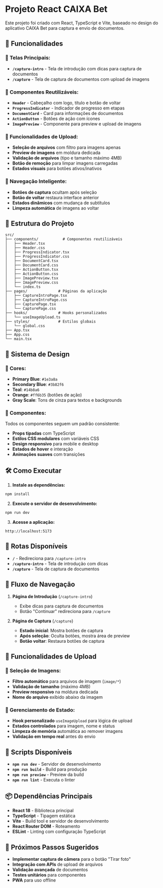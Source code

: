 # Projeto React CAIXA Bet

Este projeto foi criado com React, TypeScript e Vite, baseado no design do aplicativo CAIXA Bet para captura e envio de documentos.

## 🚀 Funcionalidades

### 📱 **Telas Principais:**

- **`/capture-intro`** - Tela de introdução com dicas para captura de documentos
- **`/capture`** - Tela de captura de documentos com upload de imagens

### 🧩 **Componentes Reutilizáveis:**

- **`Header`** - Cabeçalho com logo, título e botão de voltar
- **`ProgressIndicator`** - Indicador de progresso em etapas
- **`DocumentCard`** - Card para informações de documentos
- **`ActionButton`** - Botões de ação com ícones
- **`ImagePreview`** - Componente para preview e upload de imagens

### 🎯 **Funcionalidades de Upload:**

- **Seleção de arquivos** com filtro para imagens apenas
- **Preview de imagens** em moldura dedicada
- **Validação de arquivos** (tipo e tamanho máximo 4MB)
- **Botão de remoção** para limpar imagens carregadas
- **Estados visuais** para botões ativos/inativos

### 🔄 **Navegação Inteligente:**

- **Botões de captura** ocultam após seleção
- **Botão de voltar** restaura interface anterior
- **Estados dinâmicos** com mudança de subtítulos
- **Limpeza automática** de imagens ao voltar

## 📁 Estrutura do Projeto

```
src/
├── components/           # Componentes reutilizáveis
│   ├── Header.tsx
│   ├── Header.css
│   ├── ProgressIndicator.tsx
│   ├── ProgressIndicator.css
│   ├── DocumentCard.tsx
│   ├── DocumentCard.css
│   ├── ActionButton.tsx
│   ├── ActionButton.css
│   ├── ImagePreview.tsx
│   ├── ImagePreview.css
│   └── index.ts
├── pages/              # Páginas da aplicação
│   ├── CaptureIntroPage.tsx
│   ├── CaptureIntroPage.css
│   ├── CapturePage.tsx
│   └── CapturePage.css
├── hooks/              # Hooks personalizados
│   └── useImageUpload.ts
├── styles/             # Estilos globais
│   └── global.css
├── App.tsx
├── App.css
└── main.tsx
```

## 🎨 Sistema de Design

### 🎨 **Cores:**

- **Primary Blue**: `#1e3a8a`
- **Secondary Blue**: `#3b82f6`
- **Teal**: `#14b8a6`
- **Orange**: `#ff6b35` (botões de ação)
- **Gray Scale**: Tons de cinza para textos e backgrounds

### 🧩 **Componentes:**

Todos os componentes seguem um padrão consistente:

- **Props tipadas** com TypeScript
- **Estilos CSS modulares** com variáveis CSS
- **Design responsivo** para mobile e desktop
- **Estados de hover** e interação
- **Animações suaves** com transições

## 🛠️ Como Executar

1. **Instale as dependências:**

```bash
npm install
```

2. **Execute o servidor de desenvolvimento:**

```bash
npm run dev
```

3. **Acesse a aplicação:**

```
http://localhost:5173
```

## 📱 Rotas Disponíveis

- **`/`** - Redireciona para `/capture-intro`
- **`/capture-intro`** - Tela de introdução com dicas
- **`/capture`** - Tela de captura de documentos

## 🔄 Fluxo de Navegação

1. **Página de Introdução** (`/capture-intro`)

   - Exibe dicas para captura de documentos
   - Botão "Continuar" redireciona para `/capture`

2. **Página de Captura** (`/capture`)
   - **Estado inicial**: Mostra botões de captura
   - **Após seleção**: Oculta botões, mostra área de preview
   - **Botão voltar**: Restaura botões de captura

## 🎯 Funcionalidades de Upload

### 📸 **Seleção de Imagens:**

- **Filtro automático** para arquivos de imagem (`image/*`)
- **Validação de tamanho** (máximo 4MB)
- **Preview responsivo** na moldura dedicada
- **Nome do arquivo** exibido abaixo da imagem

### 🔄 **Gerenciamento de Estado:**

- **Hook personalizado** `useImageUpload` para lógica de upload
- **Estados controlados** para imagem, nome e status
- **Limpeza de memória** automática ao remover imagens
- **Validação em tempo real** antes do envio

## 🔧 Scripts Disponíveis

- **`npm run dev`** - Servidor de desenvolvimento
- **`npm run build`** - Build para produção
- **`npm run preview`** - Preview da build
- **`npm run lint`** - Executa o linter

## 📦 Dependências Principais

- **React 18** - Biblioteca principal
- **TypeScript** - Tipagem estática
- **Vite** - Build tool e servidor de desenvolvimento
- **React Router DOM** - Roteamento
- **ESLint** - Linting com configuração TypeScript

## 🚀 Próximos Passos Sugeridos

- **Implementar captura de câmera** para o botão "Tirar foto"
- **Integração com APIs** de upload de arquivos
- **Validação avançada** de documentos
- **Testes unitários** para componentes
- **PWA** para uso offline
